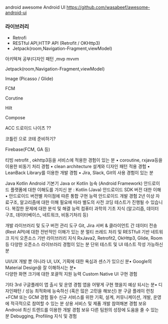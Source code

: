 android awesome Android UI
https://github.com/wasabeef/awesome-android-ui



### 라이브러리 
* Retrofi
* RESTful API,HTTP API (Retrofit / OKHttp3)
* Jetpack(room,Navigation-Fragment,viewModel)

아키텍쳐 공부(디자인 패턴 ,mvp mvvm 





Jetpack(room,Navigation-Fragment,viewModel)

Image (Picasso / Glide)

FCM

Corutine

Hilt

Compose

ACC
 드로이드 나이츠 ??

코틀린 으로 코테 준비하기?

 Firebase(FCM, GA 등)

티빙
retrofit , okhttp3등을 서비스에 적용한 경험이 있는 분
• coroutine, rxjava등을 이용한 비동기 처리 경험
• clean architecture 설계와 디자인 패턴 적용 경험
• LeanBack Library를 이용한 개발 경험
• Jira, Slack, Git의 사용 경험이 있는 분


Java Kotlin Android 기본기
Java or Kotlin 능숙
(Android Framework) 안드로이드 플랫폼에 대한 이해도를 가지신 분 : Kotlin (Java)
안드로이드 SDK 버전 대한 이해• 안드로이드 버전별 차이점에 따른 통합 구현 능력
안드로이드 개발 경험 2년 이상
자료구조, 알고리즘에 대한 이해
필요에 따라 별도의 사전 코딩 테스트가 진행될 수 있습니다.
복잡한 문제에 대한 분석 및 해결 능력
컴퓨터 과학의 기초 지식 (알고리즘, 데이터 구조, 데이터베이스, 네트워크, 비동기처리 등)

개발 라이브러리 및 도구
버전 관리 도구 Git, Jira
서버 & 클라이언트 간 데이터 전송(Rest API)에 대한 전반적인 이해가 있는 분
멀티 쓰레드 처리 및 RESTfull 기반 네트워크 지식
오픈소스 기반 라이브러리 지식
RxJava2, Retrofit2, OkHttp3, Glide, Room 등 다양한 오픈소스 라이브러리 경험이 있는 분
단위 테스트 및 UI 테스트 작성 가능하신 분

UI/UX
 개발 뿐 아니라 UI, UX, 기획에 대한 욕심과 센스가 있으신 분•
 Google의 Material Design을 잘 이해하시는 분•  
다양한 화면 크기에 대한 포괄적 지원 능력
Custom Native UI 구현 경험

기타
3rd
구글플레이 앱 출시 및 운영 경험
 앱을 어떻게 구현 했을지 예상 되시는 분• 
디자인패턴 / 성능 최적화에 능숙하신 (혹은 많은 고민을 해보신) 분
 구글 플레이 런칭+FCM 또는 GCM 경험 필수
신규 서비스를 위한 기획, 설계, 커뮤니케이션, 개발, 운영에 적극적으로 참여할 수 있는 분
상용 서비스 및 제품 개발 참여해본 경험 보유
Android 최신 트렌드를 이용한 개발 경험 보유
다른 팀원의 성장에 도움을 줄 수 있는 분
Debugging, Profiling 지식 및 경험
